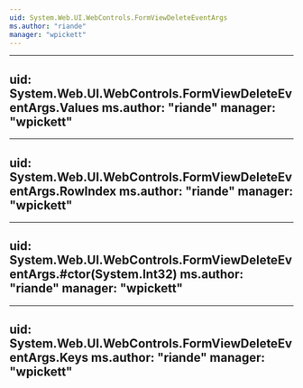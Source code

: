 ```yaml
---
uid: System.Web.UI.WebControls.FormViewDeleteEventArgs
ms.author: "riande"
manager: "wpickett"
---
```


---
uid: System.Web.UI.WebControls.FormViewDeleteEventArgs.Values
ms.author: "riande"
manager: "wpickett"
---

---
uid: System.Web.UI.WebControls.FormViewDeleteEventArgs.RowIndex
ms.author: "riande"
manager: "wpickett"
---

---
uid: System.Web.UI.WebControls.FormViewDeleteEventArgs.#ctor(System.Int32)
ms.author: "riande"
manager: "wpickett"
---

---
uid: System.Web.UI.WebControls.FormViewDeleteEventArgs.Keys
ms.author: "riande"
manager: "wpickett"
---
